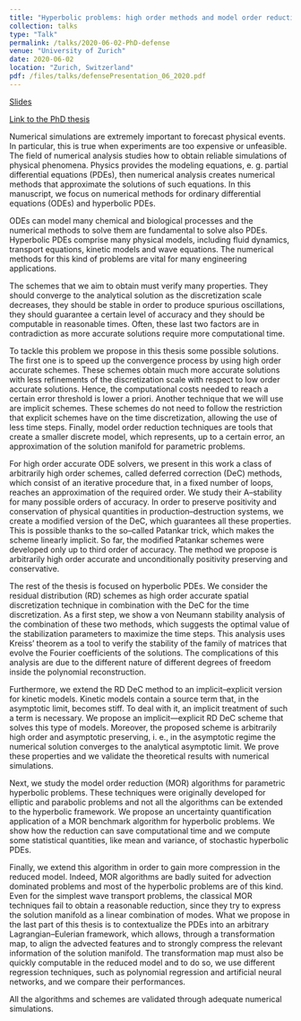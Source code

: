 ```yaml
---
title: "Hyperbolic problems: high order methods and model order reduction"
collection: talks
type: "Talk"
permalink: /talks/2020-06-02-PhD-defense
venue: "University of Zurich"
date: 2020-06-02
location: "Zurich, Switzerland"
pdf: /files/talks/defensePresentation_06_2020.pdf
---
```


[Slides](/files/talks/defensePresentation_06_2020.pdf)

[Link to the PhD thesis](/files/theses/TorloPhDThesisOneSided.pdf)

Numerical simulations are extremely important to forecast physical events. In particular,
this is true when experiments are too expensive or unfeasible. The field of numerical analysis
studies how to obtain reliable simulations of physical phenomena. Physics provides the modeling
equations, e. g. partial differential equations (PDEs), then numerical analysis creates numerical
methods that approximate the solutions of such equations. In this manuscript, we focus on
numerical methods for ordinary differential equations (ODEs) and hyperbolic PDEs.

ODEs can model many chemical and biological processes and the numerical methods to solve
them are fundamental to solve also PDEs. Hyperbolic PDEs comprise many physical models,
including fluid dynamics, transport equations, kinetic models and wave equations. The numerical
methods for this kind of problems are vital for many engineering applications.

The schemes that we aim to obtain must verify many properties. They should converge to
the analytical solution as the discretization scale decreases, they should be stable in order to
produce spurious oscillations, they should guarantee a certain level of accuracy and they should
be computable in reasonable times. Often, these last two factors are in contradiction as more
accurate solutions require more computational time.

To tackle this problem we propose in this thesis some possible solutions. The first one is to
speed up the convergence process by using high order accurate schemes. These schemes obtain
much more accurate solutions with less refinements of the discretization scale with respect to low
order accurate solutions. Hence, the computational costs needed to reach a certain error threshold
is lower a priori. Another technique that we will use are implicit schemes. These schemes do not
need to follow the restriction that explicit schemes have on the time discretization, allowing the
use of less time steps. Finally, model order reduction techniques are tools that create a smaller
discrete model, which represents, up to a certain error, an approximation of the solution manifold
for parametric problems.

For high order accurate ODE solvers, we present in this work a class of arbitrarily high
order schemes, called deferred correction (DeC) methods, which consist of an iterative procedure
that, in a fixed number of loops, reaches an approximation of the required order. We study their
A–stability for many possible orders of accuracy. In order to preserve positivity and conservation
of physical quantities in production–destruction systems, we create a modified version of the
DeC, which guarantees all these properties. This is possible thanks to the so–called Patankar
trick, which makes the scheme linearly implicit. So far, the modified Patankar schemes were
developed only up to third order of accuracy. The method we propose is arbitrarily high order
accurate and unconditionally positivity preserving and conservative.

The rest of the thesis is focused on hyperbolic PDEs. We consider the residual distribution
(RD) schemes as high order accurate spatial discretization technique in combination with the
DeC for the time discretization. As a first step, we show a von Neumann stability analysis of
the combination of these two methods, which suggests the optimal value of the stabilization parameters to maximize the time steps. This analysis uses Kreiss’ theorem as a tool to verify
the stability of the family of matrices that evolve the Fourier coefficients of the solutions. The
complications of this analysis are due to the different nature of different degrees of freedom inside
the polynomial reconstruction.

Furthermore, we extend the RD DeC method to an implicit–explicit version for kinetic models.
Kinetic models contain a source term that, in the asymptotic limit, becomes stiff. To deal with
it, an implicit treatment of such a term is necessary. We propose an implicit—explicit RD DeC
scheme that solves this type of models. Moreover, the proposed scheme is arbitrarily high order
and asymptotic preserving, i. e., in the asymptotic regime the numerical solution converges to the
analytical asymptotic limit. We prove these properties and we validate the theoretical results with
numerical simulations.

Next, we study the model order reduction (MOR) algorithms for parametric hyperbolic
problems. These techniques were originally developed for elliptic and parabolic problems and
not all the algorithms can be extended to the hyperbolic framework. We propose an uncertainty
quantification application of a MOR benchmark algorithm for hyperbolic problems. We show
how the reduction can save computational time and we compute some statistical quantities, like
mean and variance, of stochastic hyperbolic PDEs.

Finally, we extend this algorithm in order to gain more compression in the reduced model.
Indeed, MOR algorithms are badly suited for advection dominated problems and most of the
hyperbolic problems are of this kind. Even for the simplest wave transport problems, the classical
MOR techniques fail to obtain a reasonable reduction, since they try to express the solution
manifold as a linear combination of modes. What we propose in the last part of this thesis
is to contextualize the PDEs into an arbitrary Lagrangian–Eulerian framework, which allows,
through a transformation map, to align the advected features and to strongly compress the relevant
information of the solution manifold. The transformation map must also be quickly computable
in the reduced model and to do so, we use different regression techniques, such as polynomial
regression and artificial neural networks, and we compare their performances.

All the algorithms and schemes are validated through adequate numerical simulations.

